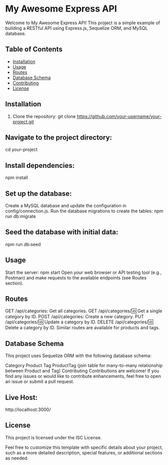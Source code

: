 
# My Awesome Express API

Welcome to My Awesome Express API! This project is a simple example of building a RESTful API using Express.js, Sequelize ORM, and MySQL database.

## Table of Contents

- [Installation](#installation)
- [Usage](#usage)
- [Routes](#routes)
- [Database Schema](#database-schema)
- [Contributing](#contributing)
- [License](#license)

## Installation

1. Clone the repository:
git clone https://github.com/your-username/your-project.git

## Navigate to the project directory:
cd your-project

## Install dependencies:
npm install

## Set up the database:
Create a MySQL database and update the configuration in config/connection.js.
Run the database migrations to create the tables:
npm run db:migrate

## Seed the database with initial data:
npm run db:seed

## Usage
Start the server:
npm start
Open your web browser or API testing tool (e.g., Postman) and make requests to the available endpoints (see Routes section).

## Routes
GET /api/categories: Get all categories.
GET /api/categories/:id: Get a single category by ID.
POST /api/categories: Create a new category.
PUT /api/categories/:id: Update a category by ID.
DELETE /api/categories/:id: Delete a category by ID.
Similar routes are available for products and tags.

## Database Schema
This project uses Sequelize ORM with the following database schema:

Category
Product
Tag
ProductTag (join table for many-to-many relationship between Product and Tag)
Contributing
Contributions are welcome! If you find any issues or would like to contribute enhancements, feel free to open an issue or submit a pull request.

## Live Host:
http://localhost:3000/


## License
This project is licensed under the ISC License.


Feel free to customize this template with specific details about your project, such as a more detailed description, special features, or additional sections as needed.
